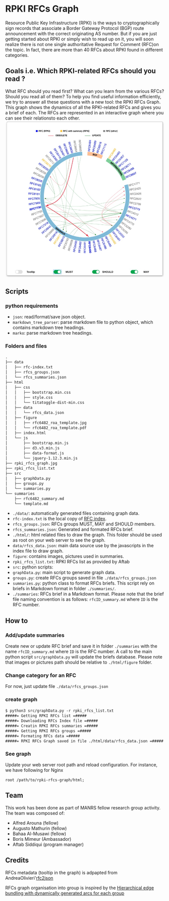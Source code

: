 # RPKI RFCs Graph
Resource Public Key Infrastructure (RPKI) is the ways to cryptographically sign records that associate a Border Gateway Protocol (BGP) route announcement with the correct originating AS number. But if you are just getting started about RPKI or simply wish to read up on it, you will soon realize there is not one single authoritative Request for Comment (RFC)on the topic. In fact, there are more than 40 RFCs about RPKI found in different categories.

## Goals i.e. Which RPKI-related RFCs should you read ?
What RFC should you read first? What can you learn from the various RFCs? Should you read all of them? To help you find useful information efficiently, we try to answer all these questions with a new tool: the RPKI RFCs Graph. This graph shows the dynamics of all the RPKI-related RFCs and gives you a brief of each. The RFCs are represented in an interactive graph where you can see their relationsto each other.
![RPKI RFCs Graph](rpki_rfcs_graph.jpg)

## Scripts
### python requirements
* `json`: read/format/save json object.
* `markdown_tree_parser`: parse markdown file to python object, which contains markdown tree headings.
* `marko`: parse markdown tree headings.

### Folders and files
```
.
├── data
│   ├── rfc-index.txt
│   ├── rfcs_groups.json
│   └── rfcs_summaries.json
├── html
│   ├── css
│   │   ├── bootstrap.min.css
│   │   ├── style.css
│   │   └── titatoggle-dist-min.css
│   ├── data
│   │   └── rfcs_data.json
│   ├── figure
│   │   ├── rfc6482_roa_template.jpg
│   │   └── rfc6482_roa_template.pdf
│   ├── index.html
│   └── js
│       ├── bootstrap.min.js
│       ├── d3.v3.min.js
│       ├── data-format.js
│       └── jquery-1.12.3.min.js
├── rpki_rfcs_graph.jpg
├── rpki_rfcs_list.txt
├── src
│   ├── graphData.py
│   ├── groups.py
│   └── summaries.py
└── summaries
    ├── rfc6482_summary.md
    └── template.md
```
* `./data/`: automatically generated files containing graph data.
 * `rfc-index.txt` is the local copy of [RFC index](https://www.rfc-editor.org/rfc/rfc-index.txt).
 * `rfcs_groups.json`: RFCs groups MUST, MAY and SHOULD members.
 * `rfcs_summaries.json`: Generated and formated RFCs brief.
* `./html/`: html related files to draw the graph. This folder should be used as root on your web server to see the graph.
 * `data/rfcs_data.json`: main data source use by the javascripts in the index file to draw graph.
 * `figure`: contains images, pictures used in summaries. 
* `rpki_rfcs_list.txt`: RPKI RFCs list as provided by Aftab
* `src`: python scripts:
 * `graphData.py`: main script to generate graph data.
 * `groups.py`: create RFCs groups saved in file `./data/rfcs_groups.json`
 * `summaries.py`: python class to format RFCs briefs. This script rely on briefs in Markdown format in folder `./summaries/`. 
* `./summaries`: RFCs brief in a Markdown format. Please note that the brief file naming convention is as follows: `rfcID_summary.md` where `ID` is the RFC number.

## How to
### Add/update summaries
Create new  or update RFC brief and save it in folder `./summaries` with the name `rfcID_summary.md` where `ID` is the RFC number. A call to the main python script `src/graphData.py` will update the briefs database. Please note that images or pictures path should be relative to `./html/figure` folder.
### Change category for an RFC
For now, just update file `./data/rfcs_groups.json`
### create graph
```
$ python3 src/graphData.py -r rpki_rfcs_list.txt
#####= Getting RPKI RFCs list =#####
#####= Downloading RFCs Index file =#####
#####= Creatin RPKI RFCs summaries =#####
#####= Getting RPKI RFCs groups =#####
#####= Formating RFCs data =#####
#####= RPKI RFCs Graph saved in file ./html/data/rfcs_data.json =#####
```

### See graph
Update your web server root path and reload configuration. For instance, we have following for Nginx
```
root /path/to/rpki-rfcs-graph/html;
```


## Team
This work has been done as part of MANRS fellow research group activity. The team was composed of:

* Alfred Arouna (fellow)
* Augusto Mathurin (fellow)
* Bahaa Al-Musawi (fellow)
* Boris Mimeur (Ambassador)
* Aftab Siddiqui (program manager)

## Credits
RFCs metadata (tooltip in the graph) is adpapted from AndreaOlivieri'[rfc2json](https://github.com/AndreaOlivieri/rfc2json.git)

RFCs graph organisation into group is inspired by the [Hierarchical edge bundling with dynamically generated arcs for each group](http://bl.ocks.org/slattery/52970ba87b5ad6f914804a19df639e3a)

